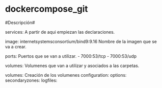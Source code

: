 # dockercompose_git

#Descripción#

services: A partir de aqui empiezan las declaraciones.

image: internetsystemsconsortium/bind9:9.16 Nombre de la imagen que se va a crear.

ports: Puertos que se van a utilizar.  - 7000:53/tcp  - 7000:53/udp

volumes: Volumenes que van a utilizar y asociados a las carpetas. 

volumes: Creación de los volumenes  configuration: options: secondaryzones: logfiles:
